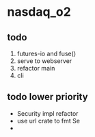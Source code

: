 # nasdaq_o2

## todo
1. futures-io and fuse()
2. serve to webserver
3. refactor main
4. cli


## todo lower priority
* Security impl refactor
* use url crate to fmt Se
* 